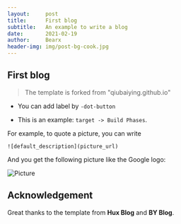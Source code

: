 ```yaml
---
layout:     post
title:      First blog
subtitle:   An example to write a blog
date:       2021-02-19
author:     Bearx
header-img: img/post-bg-cook.jpg
---
```




## First blog

> The template is forked from "qiubaiying.github.io"

- You can add label by `-dot-button`

- This is an example: `target -> Build Phases`.

For example, to quote a picture, you can write
```
![default_description](picture_url)
```
And you get the following picture like the Google logo:

![Picture](https://www.google.com/images/branding/googlelogo/2x/googlelogo_color_272x92dp.png)


## Acknowledgement

Great thanks to the template from **Hux Blog** and **BY Blog**.
 

